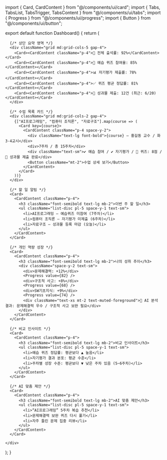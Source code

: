 import { Card, CardContent } from "@/components/ui/card";
import { Tabs, TabsList, TabsTrigger, TabsContent } from "@/components/ui/tabs";
import { Progress } from "@/components/ui/progress";
import { Button } from "@/components/ui/button";

export default function Dashboard() {
  return (
    <div className="p-6 grid gap-6">

      {/* 상단 요약 영역 */}
      <div className="grid md:grid-cols-5 gap-4">
        <Card><CardContent className="p-4">🎯 전체 출석률: 92%</CardContent></Card>
        <Card><CardContent className="p-4">🧠 예습 퀴즈 참여율: 85%</CardContent></Card>
        <Card><CardContent className="p-4">📊 자기평가 제출률: 78%</CardContent></Card>
        <Card><CardContent className="p-4">✅ 퀴즈 평균 정답률: 81%</CardContent></Card>
        <Card><CardContent className="p-4">📂 성과물 제출: 12건 (최근: 6/20)</CardContent></Card>
      </div>

      {/* 수업 목록 카드 */}
      <div className="grid md:grid-cols-2 gap-4">
        {["AI프로그래밍", "컴퓨터 조직론", "자료구조"].map(course => (
          <Card key={course}>
            <CardContent className="p-4 space-y-2">
              <div className="text-lg font-bold">{course} – 홍길동 교수 / 화 3-4교시</div>
              <div>7주차 / 총 15주차</div>
              <div className="text-sm">✔️ 예습 참여 / ✔️ 자기평가 / 🧠 퀴즈: 8점 / 📎 성과물 제출 완료</div>
              <Button className="mt-2">수업 상세 보기</Button>
            </CardContent>
          </Card>
        ))}
      </div>

      {/* 할 일 알림 */}
      <Card>
        <CardContent className="p-4">
          <h3 className="font-semibold text-lg mb-2">이번 주 할 일</h3>
          <ul className="list-disc pl-5 space-y-1 text-sm">
            <li>AI프로그래밍 – 예습퀴즈 미참여 (7주차)</li>
            <li>컴퓨터 조직론 – 자기평가 미제출 (6주차)</li>
            <li>자료구조 – 성과물 등록 마감 (오늘)</li>
          </ul>
        </CardContent>
      </Card>

      {/* 개인 역량 성장 */}
      <Card>
        <CardContent className="p-4">
          <h3 className="font-semibold text-lg mb-2">나의 성취 추이</h3>
          <div className="space-y-2 text-sm">
            <div>문제해결력: +12%</div>
            <Progress value={82} />
            <div>구조적 사고: +8%</div>
            <Progress value={68} />
            <div>SW기초지식: +9%</div>
            <Progress value={74} />
            <div className="text-xs mt-2 text-muted-foreground">🧭 AI 분석 결과: 문제해결력 우수 / 구조적 사고 보완 필요</div>
          </div>
        </CardContent>
      </Card>

      {/* 비교 인사이트 */}
      <Card>
        <CardContent className="p-4">
          <h3 className="font-semibold text-lg mb-2">비교 인사이트</h3>
          <ul className="list-disc pl-5 space-y-1 text-sm">
            <li>예습 퀴즈 정답률: 평균보다 ▲ 높음</li>
            <li>자기평가 결과 분포: 평균 수준</li>
            <li>주차별 성장 수준: 평균보다 ▼ 낮은 주차 있음 (5~6주차)</li>
          </ul>
        </CardContent>
      </Card>

      {/* AI 맞춤 제안 */}
      <Card>
        <CardContent className="p-4">
          <h3 className="font-semibold text-lg mb-2">AI 맞춤 제안</h3>
          <ul className="list-disc pl-5 space-y-1 text-sm">
            <li>“AI프로그래밍” 5주차 복습 추천</li>
            <li>문제해결력 보완 퀴즈 다시 풀기</li>
            <li>자주 틀린 문제 집중 리뷰</li>
          </ul>
        </CardContent>
      </Card>

    </div>
  );
}
